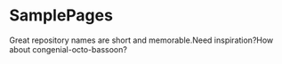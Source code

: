 # SamplePages
Great repository names are short and memorable.Need inspiration?How about congenial-octo-bassoon?

